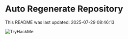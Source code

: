 # Auto Regenerate Repository

This README was last updated: 2025-07-29 08:46:13

 ![TryHackMe](https://tryhackme.com/badge/533634)